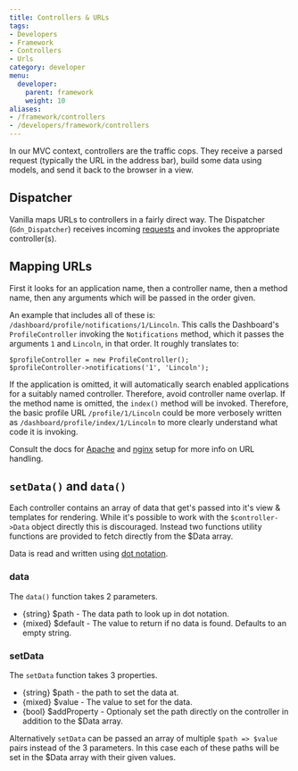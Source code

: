 ```yaml
---
title: Controllers & URLs
tags:
- Developers
- Framework
- Controllers
- Urls
category: developer
menu:
  developer:
    parent: framework
    weight: 10
aliases:
- /framework/controllers
- /developers/framework/controllers
---
```


In our MVC context, controllers are the traffic cops. They receive a parsed request (typically the URL in the address bar), build some data using models, and send it back to the browser in a view.

## Dispatcher

Vanilla maps URLs to controllers in a fairly direct way. The Dispatcher (`Gdn_Dispatcher`) receives incoming [requests](/developer/framework/requests) and invokes the appropriate controller(s).

## Mapping URLs

First it looks for an application name, then a controller name, then a method name, then any arguments which will be passed in the order given. 

An example that includes all of these is: `/dashboard/profile/notifications/1/Lincoln`. This calls the Dashboard's `ProfileController` invoking the `Notifications` method, which it passes the arguments `1` and `Lincoln`, in that order. It roughly translates to:

```
$profileController = new ProfileController();
$profileController->notifications('1', 'Lincoln');
```

If the application is omitted, it will automatically search enabled applications for a suitably named controller. Therefore, avoid controller name overlap. If the method name is omitted, the `index()` method will be invoked. Therefore, the basic profile URL `/profile/1/Lincoln` could be more verbosely written as `/dashboard/profile/index/1/Lincoln` to more clearly understand what code it is invoking.

Consult the docs for [Apache](https://docs.vanillaforums.com/developer/backend/server-apache/) and [nginx](https://docs.vanillaforums.com/developer/backend/server-nginx/) setup for more info on URL handling.

## `setData()` and `data()`

Each controller contains an array of data that get's passed into it's view & templates for rendering. While it's possible to work with the `$controller->Data` object directly this is discouraged. Instead two functions utility functions are provided to fetch directly from the $Data array.

Data is read and written using [dot notation](/developer/configuration).

### data

The `data()` function takes 2 parameters.

- {string} $path - The data path to look up in dot notation.
- {mixed} $default - The value to return if no data is found. Defaults to an empty string.

### setData

The `setData` function takes 3 properties.

- {string} $path - the path to set the data at.
- {mixed} $value - The value to set for the data.
- {bool} $addProperty - Optionaly set the path directly on the controller in addition to the $Data array.

Alternatively `setData` can be passed an array of multiple `$path => $value` pairs instead of the 3 parameters. In this case each of these paths will be set in the $Data array with their given values.
